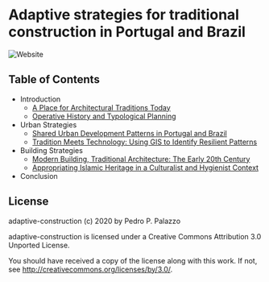 # Adaptive strategies for traditional construction in Portugal and Brazil

![Website](https://github.com/dmcpatrimonio/adaptive-construction/workflows/Website/badge.svg)

## Table of Contents

- Introduction
  - [A Place for Architectural Traditions Today](https://dmcpatrimonio.github.io/arqtrad/6enanparq-intro/)
  - [Operative History and Typological Planning](https://github.com/dmcpatrimonio/tipo_ecletismo)
- Urban Strategies
  - [Shared Urban Development Patterns in Portugal and Brazil](https://dmcpatrimonio.github.io/urb_saberes/pip19.html)
  - [Tradition Meets Technology: Using GIS to Identify Resilient Patterns](http://link.springer.com/10.1007/978-3-319-57937-5_126)
- Building Strategies
  - [Modern Building, Traditional Architecture: The Early 20th Century](https://github.com/dmcpatrimonio/modconstr)
  - [Appropriating Islamic Heritage in a Culturalist and Hygienist Context](https://neoarabe.hcommons.org)
- Conclusion

## License

adaptive-construction (c) 2020 by Pedro P. Palazzo

adaptive-construction is licensed under a
Creative Commons Attribution 3.0 Unported License.

You should have received a copy of the license along with this
work.  If not, see <http://creativecommons.org/licenses/by/3.0/>.
